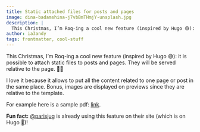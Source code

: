 ```yaml
---
title: Static attached files for posts and pages
image: dina-badamshina-j7vbBmTHmjY-unsplash.jpg
description: |
  This Christmas, I’m Roq-ing a cool new feature (inspired by Hugo 😅): it is possible to attach static files to posts and pages. They will be served relative to the page. 🎁🤩
author: ia3andy
tags: frontmatter, cool-stuff
---
```


This Christmas, I’m Roq-ing a cool new feature (inspired by Hugo 😅): it is possible to attach static files to posts and pages. They will be served relative to the page. 🎁🤩

I love it because it allows to put all the content related to one page or post in the same place. Bonus, images are displayed on previews since they are relative to the template.

For example here is a sample pdf: [link](sample.pdf).


**Fun fact:** [@parisjug](https://www.parisjug.org/) is already using this feature on their site (which is on Hugo 🤪)!
